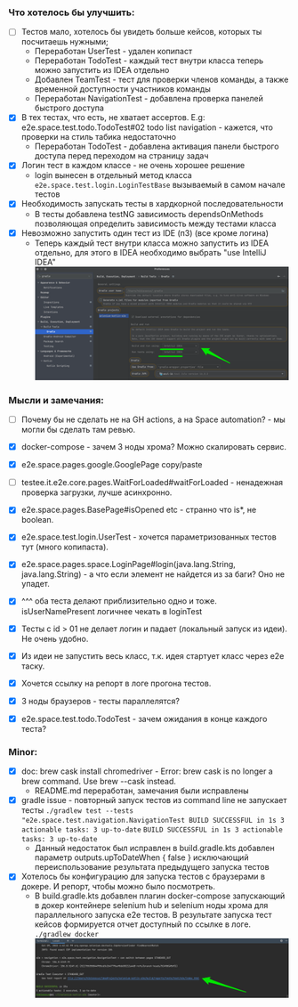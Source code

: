 ### Что хотелось бы улучшить:

- [ ] Тестов мало, хотелось бы увидеть больше кейсов, которых ты посчитаешь нужными;
  - Переработан UserTest - удален копипаст
  - Переработан TodoTest - каждый тест внутри класса теперь можно запустить из IDEA отдельно
  - Добавлен TeamTest - тест для проверки членов команды, а также временной доступности участников команды
  - Переработан NavigationTest - добавлена проверка панелей быстрого доступа 
- [x] В тех тестах, что есть, не хватает ассертов. E.g: e2e.space.test.todo.TodoTest#02 todo list navigation - кажется, что проверки на стиль табика
  недостаточно
  - Переработан TodoTest - добавлена активация панели быстрого доступа перед переходом на страницу задач
- [x] Логин тест в каждом классе - не очень хорошее решение
  - login вынесен в отдельный метод класса `e2e.space.test.login.LoginTestBase` вызываемый в самом начале тестов
- [x] Необходимость запускать тесты в хардкорной последовательности
  - В тесты добавлена testNG зависимость dependsOnMethods позволяющая определить зависимость между тестами класса
- [x] Невозможно запустить один тест из IDE (п3) (все кроме логина)
  - Теперь каждый тест внутри класса можно запустить из IDEA отдельно, для этого в IDEA необходимо выбрать "use IntelliJ IDEA" ![gradle.png](feedback/gradle.png)

### Мысли и замечания:

- [ ] Почему бы не сделать не на GH actions, а на Space automation? - мы могли бы сделать там ревью.
- [x] docker-compose - зачем 3 ноды хрома? Можно скалировать сервис.
- [x] e2e.space.pages.google.GooglePage copy/paste
- [ ] testee.it.e2e.core.pages.WaitForLoaded#waitForLoaded - ненадежная проверка загрузки, лучше асинхронно.
- [x] e2e.space.pages.BasePage#isOpened etc - странно что is*, не boolean.

- [x] e2e.space.test.login.UserTest - хочется параметризованных тестов тут (много копипаста).
- [x] e2e.space.pages.space.LoginPage#login(java.lang.String, java.lang.String) - а что если элемент не найдется из за баги? Оно не упадет.
- [x] ^^^ оба теста делают приблизительно одно и тоже. isUserNamePresent логичнее чекать в loginTest

- [x] Тесты с id > 01 не делает логин и падает (локальный запуск из идеи). Не очень удобно.
- [x] Из идеи не запустить весь класс, т.к. идея стартует класс через e2e таску.
- [x] Хочется ссылку на репорт в логе прогона тестов.

- [x] 3 ноды браузеров - тесты параллелятся?
- [x] e2e.space.test.todo.TodoTest - зачем ожидания в конце каждого теста?

### Minor:

- [x] doc: brew cask install chromedriver - Error: brew cask is no longer a brew command. Use brew <command> --cask instead.
  - README.md переработан, замечания были исправлены 
- [x] gradle issue - повторный запуск тестов из command line не запускает тесты
  ``
  ./gradlew test --tests "e2e.space.test.navigation.NavigationTest
  BUILD SUCCESSFUL in 1s
  3 actionable tasks: 3 up-to-date
  ``
  ``
  BUILD SUCCESSFUL in 1s
  3 actionable tasks: 3 up-to-date
  ``
  - Данный недостаток был исправлен в build.gradle.kts добавлен параметр outputs.upToDateWhen { false } исключающий переиспользование результата предыдущего запуска тестов 
- [x] Хотелось бы конфигурацию для запуска тестов с браузерами в докере. И репорт, чтобы можно было посмотреть.
  - В build.gradle.kts добавлен плагин docker-compose запускающий в докер контейнере selenium hub и selenium ноды хрома для параллельного запуска e2e тестов. В результате запуска тест кейсов формируется отчет доступный по ссылке в логе.
``./gradlew docker`` ![report-link.png](feedback/report-link.png)